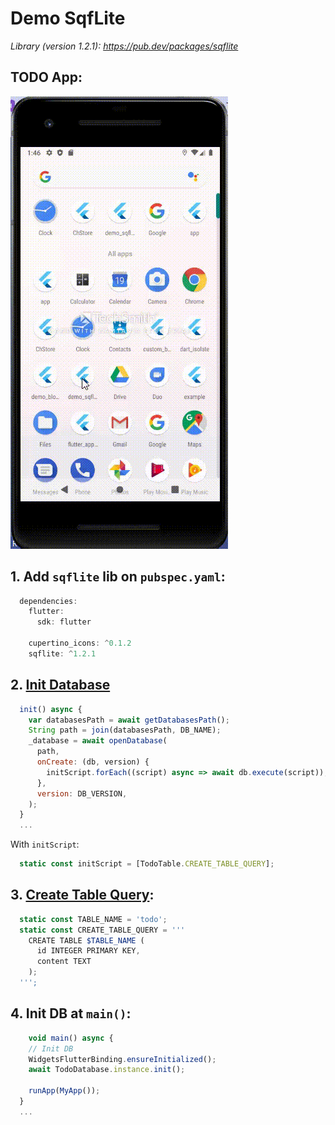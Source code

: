 # Demo SqfLite
*Library (version 1.2.1): https://pub.dev/packages/sqflite*

## TODO App:
![Todo_app](/images/sqflite_todo_app.gif)

## 1. Add `sqflite` lib on `pubspec.yaml`:

```javascript
  dependencies:
    flutter:
      sdk: flutter

    cupertino_icons: ^0.1.2
    sqflite: ^1.2.1
```

## 2. [Init Database](https://github.com/huubao2309/demo_sqflite_flutter/blob/master/demo_sqflite/lib/database/todo_db.dart)

```javascript
  init() async {
    var databasesPath = await getDatabasesPath();
    String path = join(databasesPath, DB_NAME);
    _database = await openDatabase(
      path,
      onCreate: (db, version) {
        initScript.forEach((script) async => await db.execute(script));
      },
      version: DB_VERSION,
    );
  }
  ...
```

With `initScript`:

```javascript
  static const initScript = [TodoTable.CREATE_TABLE_QUERY];
```

## 3. [Create Table Query](https://github.com/huubao2309/demo_sqflite_flutter/blob/master/demo_sqflite/lib/database/todo_table.dart):

```javascript
  static const TABLE_NAME = 'todo';
  static const CREATE_TABLE_QUERY = '''
    CREATE TABLE $TABLE_NAME (
      id INTEGER PRIMARY KEY,
      content TEXT
    );
  ''';
```

## 4. Init DB at `main()`:

```javascript
    void main() async {
    // Init DB
    WidgetsFlutterBinding.ensureInitialized();
    await TodoDatabase.instance.init();
    
    runApp(MyApp());
  }
  ...
```
